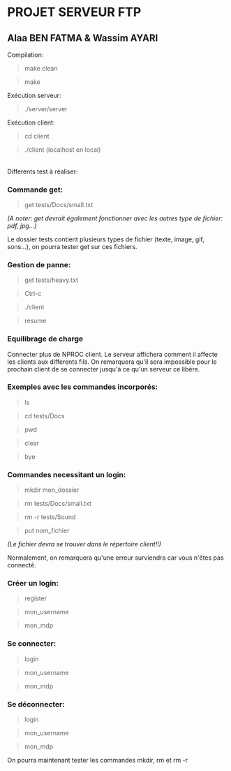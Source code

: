 # PROJET SERVEUR FTP
## Alaa BEN FATMA & Wassim AYARI

Compilation:
>make clean

>make

Exécution serveur:

>./server/server

Exécution client:
>cd client

>./client <adresse>  (localhost en local)

######

Differents test à réaliser:

### Commande get:

>get tests/Docs/small.txt 

_(A noter: get devrait également fonctionner avec les autres type de fichier: pdf, jpg...)_


Le dossier tests contient plusieurs types de fichier (texte, image, gif, sons...), on pourra tester get sur ces fichiers.


### Gestion de panne:

>get tests/heavy.txt

>Ctrl-c 

>./client <adresse>
  
>resume

### Equilibrage de charge

Connecter plus de NPROC client. Le serveur affichera comment il affecte les clients aux differents fils.
On remarquera qu'il sera impossible pour le prochain client de se connecter jusqu'à ce qu'un serveur ce libère.

### Exemples avec les commandes incorporés:

>ls 

>cd tests/Docs

>pwd

>clear

>bye

### Commandes necessitant un login:

>mkdir mon_dossier

>rm tests/Docs/small.txt

>rm -r tests/Sound

>put nom_fichier 

_(Le fichier devra se trouver dans le répertoire client!!)_

Normalement, on remarquera qu'une erreur surviendra car vous n'êtes pas connecté.

### Créer un login:

>register

>mon_username

>mon_mdp

### Se connecter:
>login

>mon_username

>mon_mdp

### Se déconnecter:
>login

>mon_username

>mon_mdp

On pourra maintenant tester les commandes mkdir, rm et rm -r
